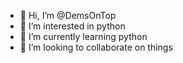 - 👋 Hi, I’m @DemsOnTop
- 👀 I’m interested in python
- 🌱 I’m currently learning python
- 💞️ I’m looking to collaborate on things
